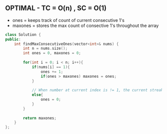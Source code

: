 ## OPTIMAL - TC = O(n) , SC = O(1)

- ones = keeps track of count of current consecutive 1's
- maxones = stores the max count of consective 1's throughout the array

```cpp
class Solution {
public:
    int findMaxConsecutiveOnes(vector<int>& nums) {
        int n = nums.size();
        int ones = 0, maxones = 0;
        
        for(int i = 0; i < n; i++){
            if(nums[i] == 1){
                ones += 1;
                if(ones > maxones) maxones = ones;
            }
            
            // When number at current index is != 1, the current streak of consective 1's is broken so reset the counter back to 0
            else{
                ones = 0;
            }
        }
        
        return maxones;
    }
};
```
